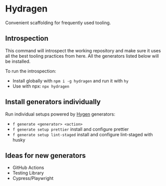 # Hydragen

Convenient scaffolding for frequently used tooling.

## Introspection

This command will introspect the working repository and make sure it uses all the best tooling practices from here. All the generators listed below will be installed.

To run the introspection:

- Install globally with `npm i -g hydragen` and run it with `hy`
- Use with npx: `npx hydragen`

## Install generators individually

Run individual setups powered by [Hygen](http://www.hygen.io/) generators:

- `f generate <generator> <action>`
- `f generate setup prettier` install and configure prettier
- `f generate setup lint-staged` install and configure lint-staged with husky

## Ideas for new generators

- GitHub Actions
- Testing Library
- Cypress/Playwright
